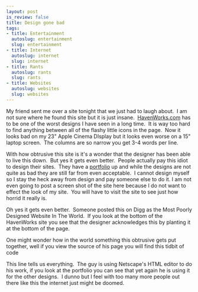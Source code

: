 ```yaml
--- 
layout: post
is_review: false
title: Design gone bad
tags: 
- title: Entertainment
  autoslug: entertainment
  slug: entertainment
- title: Internet
  autoslug: internet
  slug: internet
- title: Rants
  autoslug: rants
  slug: rants
- title: Websites
  autoslug: websites
  slug: websites
---
```


My friend sent me over a site tonight that we just had to laugh about.  I am not sure where he found this site but it is just insane.  [HavenWorks.com](http://www.havenworks.com/) has to be one of the worst designs I have seen in a long time.  It is way too hard to find anything between all of the flashy little icons in the page.  Now it looks bad on my 23" Apple Cinema DIsplay but it looks even worse on a 15" laptop screen.  The columns are so narrow you get 3-4 words per line.
  
With how obtrusive this site is it's a wonder that the designer has been able to live this down.  But yes it gets even better.  People actually pay this idiot to design their sites.  They have a [portfolio](http://havenworks.com/web-design/) up and while the designs are not quite as bad they are still far from even acceptable.  I cannot design myself so I stay the heck away from design and pay someone else to do it. I am not even going to post a screen shot of the site here because I do not want to effect the look of my site.  You will have to  visit the site to see just how horrid it really is.
  <!--more-->  
Oh yes it gets even better.  Someone posted this on Digg as the Most Poorly Designed Website In The World.  If you look at the bottom of the HavenWorks site you see that the designer acknowledges this by planting it at the bottom of the page.
  
One might wonder how in the world something this obtrusive gets put together, well if you view the source of his page you will find this tidbit of code
  >   
<meta content="Mozilla/4.8 [en] (Windows NT 5.0; U) [Netscape]" name="GENERATOR" />
  
This line tells us everything.  The guy is using Netscape's HTML editor to do his work, if you look at the portfolio you can see that yet again he is using it for the other designs.  I dunno but I feel with too many more people out there like this the internet just might be doomed.
